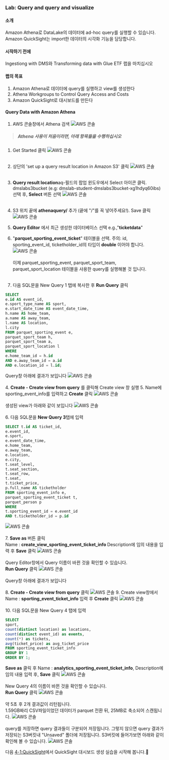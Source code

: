 ### Lab: Query and query and visualize

#### 소개<br>
Amazon Athena로 DataLake의 데이터에 ad-hoc query를 실행할 수 있습니다. Amazon QuickSight는 import한 데이터의 시각화 기능을 담당합니다.

#### 시작하기 전에
Ingestiong with DMS와 Transforming data with Glue ETF 랩을 마치십시오

#### 랩의 목표
1. Amazon Athena로 데이터에 query를 실행하고 view를 생성한다
2. Athena Workgroups to Control Query Access and Costs
3. Amazon QuickSight로 대시보드를 만든다

#### Query Data with Amazon Athena
1. AWS 콘솔창에서 Athena 검색
![AWS 콘솔](../images/aq-1.png)

> ##### <em> Athena 사용이 처음이라면, 아래 항목들을 수행하십시오 </em>
1. Get Started 클릭
![AWS 콘솔](../images/aq/aq-athena-start.png)<br></br>
2. 상단의 'set up a query result location in Amazon S3' 클릭
![AWS 콘솔](../images/aq/aq-setups3.png)<br></br>
3. <b>Query result location</b>aq-필드의 팝업 윈도우에서 Select 아이콘 클릭.<br> dmslabs3bucket (e.g: dmslab-student-dmslabs3bucket-xg1hdyq60ibs) 선택 후, <b>Select</b> 버튼 선택
![AWS 콘솔](../images/aq/aq-selects3.png)
<br></br>
4. S3 위치 끝에 <b>athenaquery/</b> 추가 (끝에 "/"를 꼭 넣어주세요!). Save 클릭 <br>
![AWS 콘솔](../images/aq/aq-setting.png)

1. <b>Query Editor</b> 에서 최근 생성한 데이터베이스 선택 e.g.,"<b>ticketdata</b>"
2. "<b>parquet_sporting_event_ticket</b>" 테이블을 선택. 주의: id, sporting_event_id, ticketholder_id의 타입이 <b>double</b> 이어야 합니다.<br>
![AWS 콘솔](../images/aq/aq-queryeditor.png)<br></br>
이제 parquet_sporting_event, parquet_sport_team, parquet_sport_location 테이블을 사용한 query를 실행해볼 것 입니다.<br></br>
3. 다음 SQL문을 New Query 1 탭에 복사한 후 <b>Run Query</b> 클릭
``` SQL
SELECT
e.id AS event_id,
e.sport_type_name AS sport,
e.start_date_time AS event_date_time,
h.name AS home_team,
a.name AS away_team,
l.name AS location,
l.city
FROM parquet_sporting_event e,
parquet_sport_team h,
parquet_sport_team a,
parquet_sport_location l
WHERE
e.home_team_id = h.id
AND e.away_team_id = a.id
AND e.location_id = l.id;
```
Query창 아래에 결과가 보입니다
![AWS 콘솔](../images/aq/aq-sql1.png)<br></br>
4. <b>Create - Create view from query</b> 를 클릭해 Create view 창 실행
5. Name에 sporting_event_info를 입력하고 <b>Create</b> 클릭
![AWS 콘솔](../images/aq/aq-view1.png)<br></br>
생성된 view가 아래와 같이 보입니다
![AWS 콘솔](../images/aq/aq-view1result.png)<br></br>
6. 다음 SQL문을 <b>New Query 3</b>탭에 입력
``` sql
SELECT t.id AS ticket_id,
e.event_id,
e.sport,
e.event_date_time,
e.home_team,
e.away_team,
e.location,
e.city,
t.seat_level,
t.seat_section,
t.seat_row,
t.seat,
t.ticket_price,
p.full_name AS ticketholder
FROM sporting_event_info e,
parquet_sporting_event_ticket t,
parquet_person p
WHERE
t.sporting_event_id = e.event_id
AND t.ticketholder_id = p.id
```
![AWS 콘솔](../images/aq/aq-sql2.png)<br></br>
7. <b>Save as</b> 버튼 클릭<br>Name : <b>create_view_sporting_event_ticket_info </b> Description에 임의 내용을 입력 후 <b>Save</b> 클릭
![AWS 콘솔](../images/aq/aq-view2.png)<br></br>
Query Editor창에서 Query 이름이 바뀐 것을 확인할 수 있습니다.
<br><b>Run Query</b> 클릭
![AWS 콘솔](../images/aq/aq-runquery.png)<br></br>
Query창 아래에 결과가 보입니다<br></br>
8. <b>Create - Create view from query</b> 클릭
![AWS 콘솔](../images/aq/aq-runqueryresult.png)
9. Create view창에서 Name : <b>sporting_event_ticket_info</b> 입력 후 <b>Create</b> 클릭
![AWS 콘솔](../images/aq/aq-createview-seti.png)<br></br>
10. 다음 SQL문을 New Query 4 탭에 입력
``` sql
SELECT
sport,
count(distinct location) as locations,
count(distinct event_id) as events,
count(*) as tickets,
avg(ticket_price) as avg_ticket_price
FROM sporting_event_ticket_info
GROUP BY 1
ORDER BY 1;
```
<b>Save as</b> 클릭 후 Name : <b>analytics_sporting_event_ticket_info</b>, Description에 임의 내용 입력 후, <b>Save</b> 클릭
![AWS 콘솔](../images/aq/aq-save-aseti.png)
<br></br>
New Query 4의 이름이 바뀐 것을 확인할 수 있습니다.<br>
<b>Run Query</b> 클릭
![AWS 콘솔](../images/aq/aq-aseti-runquery.png)
<br></br>약 5초 후 2개 결과값이 리턴됩니다.<br> 1.59GB짜리 CSV파일이었던 데이터가 parquet 전환 뒤, 25MB로 축소되어 스캔됩니다.
![AWS 콘솔](../images/aq/aq-result-aseti.png)
<br></br>
query를 저장하면 query 결과들이 구분되어 저장됩니다. 그렇지 않으면 query 결과가 저장되는 S3버킷내 "Unsaved" 폴더에 저장됩니다. S3버킷에 들어가보면 아래와 같이 확인해 볼 수 있습니다.
![AWS 콘솔](../images/aq/aq-s3.png)

다음 [4-1:QuickSight](./detail/4-1:CreateQuickSightDashboard.md)에서 QuickSight 대시보드 생성 실습을 시작해 봅니다.🤗
